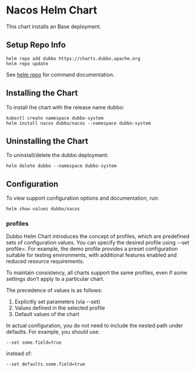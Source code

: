 # Nacos Helm Chart

This chart installs an Base deployment.

## Setup Repo Info
```
helm repo add dubbo https://charts.dubbo.apache.org
helm repo update
```
See [helm repo](https://helm.sh/docs/helm/helm_repo/) for command documentation.

## Installing the Chart

To install the chart with the release name dubbo:
```
kubectl create namespace dubbo-system
helm install nacos dubbo/nacos --namespace dubbo-system
```

## Uninstalling the Chart

To uninstall/delete the dubbo deployment:
```
helm delete dubbo --namespace dubbo-system
```

## Configuration

To view support configuration options and documentation, run:
```
helm show values dubbo/nacos
```

### profiles
Dubbo Helm Chart introduces the concept of profiles, which are predefined sets of configuration values. You can specify the desired profile using --set profile=<profile>. For example, the demo profile provides a preset configuration suitable for testing environments, with additional features enabled and reduced resource requirements.

To maintain consistency, all charts support the same profiles, even if some settings don’t apply to a particular chart.

The precedence of values is as follows:
1. Explicitly set parameters (via --set)
2. Values defined in the selected profile
3. Default values of the chart

In actual configuration, you do not need to include the nested path under defaults. For example, you should use:
```
--set some.field=true
```

instead of:
```
--set defaults.some.field=true
```